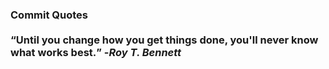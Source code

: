 ### Commit Quotes <br> <br> <q>Until you change how you get things done, you'll never know what works best.</q> -<em>Roy T. Bennett</em>
